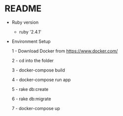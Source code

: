 # README

* Ruby version

   -  ruby '2.4.1'
   
* Environment Setup

    1 - Download Docker from https://www.docker.com/
    
    2 - cd into the folder
    
    3 - docker-compose build
    
    4 - docker-compose run app
    
    5 - rake db:create
    
    6 - rake db:migrate
    
    7 - docker-compose up

